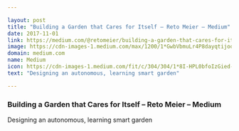 ```yaml
---

layout: post
title: "Building a Garden that Cares for Itself – Reto Meier – Medium"
date: 2017-11-01
link: https://medium.com/@retomeier/building-a-garden-that-cares-for-itself-9918a3d3be72?source=rss------machine_learning-5
image: https://cdn-images-1.medium.com/max/1200/1*GwbVbmuLr4P8dayqtijoog.png
domain: medium.com
name: Medium
icon: https://cdn-images-1.medium.com/fit/c/304/304/1*8I-HPL0bfoIzGied-dzOvA.png
text: "Designing an autonomous, learning smart garden"

---
```


### Building a Garden that Cares for Itself – Reto Meier – Medium

Designing an autonomous, learning smart garden